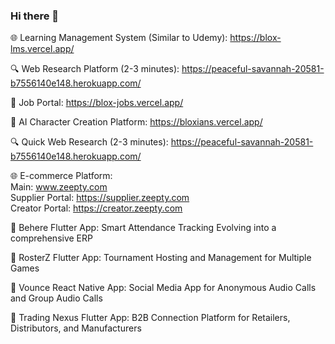 ### Hi there 👋

🌐 Learning Management System (Similar to Udemy):
https://blox-lms.vercel.app/

🔍 Web Research Platform (2-3 minutes):
https://peaceful-savannah-20581-b7556140e148.herokuapp.com/

💼 Job Portal:
https://blox-jobs.vercel.app/

🤖 AI Character Creation Platform:
https://bloxians.vercel.app/

🔍 Quick Web Research (2-3 minutes):
https://peaceful-savannah-20581-b7556140e148.herokuapp.com/

🌐 E-commerce Platform:<br />Main: www.zeepty.com<br />Supplier Portal: https://supplier.zeepty.com<br />Creator Portal: https://creator.zeepty.com

📱 Behere Flutter App:
Smart Attendance Tracking
Evolving into a comprehensive ERP

📱 RosterZ Flutter App:
Tournament Hosting and Management for Multiple Games

📱 Vounce React Native App:
Social Media App for Anonymous Audio Calls and Group Audio Calls

📱 Trading Nexus Flutter App:
B2B Connection Platform for Retailers, Distributors, and Manufacturers

<!--
**tushar-bisht0409/tushar-bisht0409** is a ✨ _special_ ✨ repository because its `README.md` (this file) appears on your GitHub profile.

Here are some ideas to get you started:

- 🔭 I’m currently working on ...
- 🌱 I’m currently learning ...
- 👯 I’m looking to collaborate on ...
- 🤔 I’m looking for help with ...
- 💬 Ask me about ...
- 📫 How to reach me: ...
- 😄 Pronouns: ...
- ⚡ Fun fact: ...
-->
